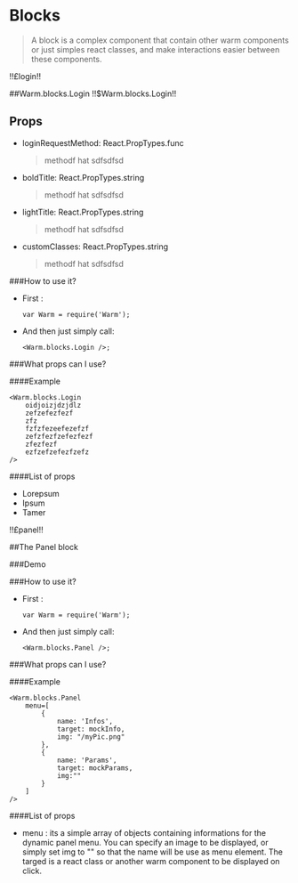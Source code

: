 # Blocks
> A block is a complex component that contain other warm components or just simples react classes, and make interactions easier between these components.

!!£login!!

##Warm.blocks.Login !!$Warm.blocks.Login!!

## Props
- loginRequestMethod: React.PropTypes.func

  > methodf hat sdfsdfsd

- boldTitle: React.PropTypes.string

  > methodf hat sdfsdfsd

- lightTitle: React.PropTypes.string

  > methodf hat sdfsdfsd

- customClasses: React.PropTypes.string

  > methodf hat sdfsdfsd

###How to use it?
- First :

  ```
  var Warm = require('Warm');
  ```

- And then just simply call:

  ```
  <Warm.blocks.Login />;
  ```

###What props can I use?

####Example

```
<Warm.blocks.Login
    oidjoizjdzjdlz
    zefzefezfezf
    zfz
    fzfzfezeefezefzf
    zefzfezfzefezfezf
    zfezfezf
    ezfzefzefezfzefz
/>
```

####List of props
- Lorepsum
- Ipsum
- Tamer

!!£panel!!

##The Panel block

###Demo

###How to use it?
- First :

  ```
  var Warm = require('Warm');
  ```

- And then just simply call:

  ```
  <Warm.blocks.Panel />;
  ```

###What props can I use?

####Example

```
<Warm.blocks.Panel
    menu=[
        {
            name: 'Infos',
            target: mockInfo,
            img: "/myPic.png"
        },
        {
            name: 'Params',
            target: mockParams,
            img:""
        }
    ]
/>
```

####List of props
- menu : its a simple array of objects containing informations for the dynamic panel menu. You can specify an image to be displayed, or simply set img to "" so that the name will be use as menu element. The targed is a react class or another warm component to be displayed on click.

